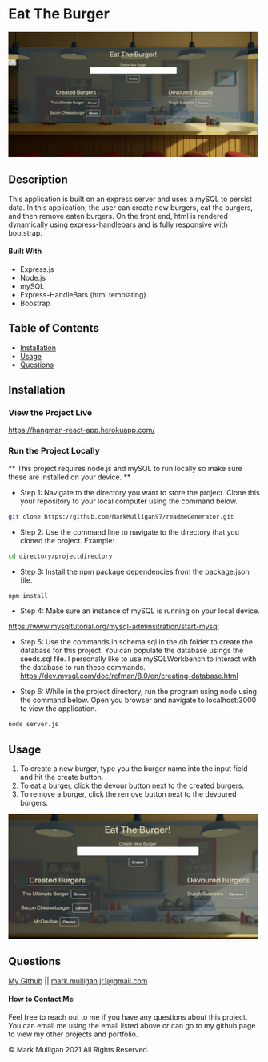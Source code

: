 # Eat The Burger

<img src="./readmeImages/eatTheBurger.png" alt="App picture" width="500px" height="250px">

## Description 
This application is built on an express server and uses a mySQL to persist data.  In this application, the user can create new burgers, eat the burgers, and then remove eaten burgers.  On the front end, html is rendered dynamically using express-handlebars and is fully responsive with bootstrap.           

#### Built With
* Express.js
* Node.js
* mySQL
* Express-HandleBars (html templating)
* Boostrap

## Table of Contents
  
* [Installation](#installation)
* [Usage](#usage)
* [Questions](#questions)
  
  
## Installation
### View the Project Live
https://hangman-react-app.herokuapp.com/

### Run the Project Locally
** This project requires node.js and mySQL to run locally so make sure these are installed on your device.  **

* Step 1: Navigate to the directory you want to store the project. Clone this your repository to your local computer using the command below. 
```bash
git clone https://github.com/MarkMulligan97/readmeGenerator.git
```

* Step 2: Use the command line to navigate to the directory that you cloned the project.
Example:
```bash
cd directory/projectdirectory
```

* Step 3: Install the npm package dependencies from the package.json file.
```bash
npm install
```

* Step 4: Make sure an instance of mySQL is running on your local device. 

https://www.mysqltutorial.org/mysql-adminsitration/start-mysql

* Step 5: Use the commands in schema.sql in the db folder to create the database for this project.  You can populate the database usings the seeds.sql file. I personally like to use mySQLWorkbench to interact with the database to run these commands.    
https://dev.mysql.com/doc/refman/8.0/en/creating-database.html

* Step 6: While in the project directory, run the program using node using the command below. Open you browser and navigate to localhost:3000 to view the application.
```bash
node server.js
```  

## Usage 

1.  To create a new burger, type you the burger name into the input field and hit the create button.  
2.  To eat a burger, click the devour button next to the created burgers.
3.  To remove a burger, click the remove button next to the devoured burgers.    

<img src="./readmeImages/zoomInExample.png" alt="App picture" width="500px" height="250px">

## Questions
[My Github](https://github.com/MarkMulligan97) || mark.mulligan.jr1@gmail.com

#### How to Contact Me
Feel free to reach out to me if you have any questions about this project.  You can email me using the email listed above or can go to my github page to view my other projects and portfolio.

© Mark Mulligan 2021 All Rights Reserved.